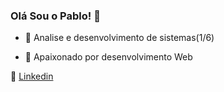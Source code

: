 ### Olá Sou o Pablo! 👋

- 🌱 Analise e desenvolvimento de sistemas(1/6)

- 👯 Apaixonado por desenvolvimento Web 

 💼  [Linkedin](https://www.linkedin.com/in/pablo-alessandro-ruiz-8173b3156/) 
